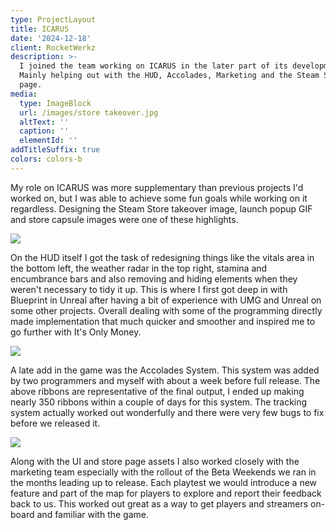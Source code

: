 ```yaml
---
type: ProjectLayout
title: ICARUS
date: '2024-12-18'
client: RocketWerkz
description: >-
  I joined the team working on ICARUS in the later part of its development.
  Mainly helping out with the HUD, Accolades, Marketing and the Steam Store
  page.
media:
  type: ImageBlock
  url: /images/store takeover.jpg
  altText: ''
  caption: ''
  elementId: ''
addTitleSuffix: true
colors: colors-b
---
```

My role on ICARUS was more supplementary than previous projects I'd worked on, but I was able to achieve some fun goals while working on it regardless. Designing the Steam Store takeover image, launch popup GIF and store capsule images were one of these highlights.

![](/images/icarus.jpg)

On the HUD itself I got the task of redesigning things like the vitals area in the bottom left, the weather radar in the top right, stamina and encumbrance bars and also removing and hiding elements when they weren't necessary to tidy it up. This is where I first got deep in with Blueprint in Unreal after having a bit of experience with UMG and Unreal on some other projects. Overall dealing with some of the programming directly made implementation that much quicker and smoother and inspired me to go further with It's Only Money.

![](/images/ribbbs.jpg)

A late add in the game was the Accolades System. This system was added by two programmers and myself with about a week before full release. The above ribbons are representative of the final output, I ended up making nearly 350 ribbons within a couple of days for this system. The tracking system actually worked out wonderfully and there were very few bugs to fix before we released it.

![](/images/beta%20weekends.jpg)

Along with the UI and store page assets I also worked closely with the marketing team especially with the rollout of the Beta Weekends we ran in the months leading up to release. Each playtest we would introduce a new feature and part of the map for players to explore and report their feedback back to us. This worked out great as a way to get players and streamers on-board and familiar with the game.
